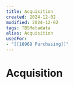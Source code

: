 ```yaml
---
title: Acquisition
created: 2024-12-02
modified: 2024-12-02
tags: TBSMetadata
alias: Acquisition
usedFor:
- "[[16969 Purchasing]]"
---
```

# Acquisition
